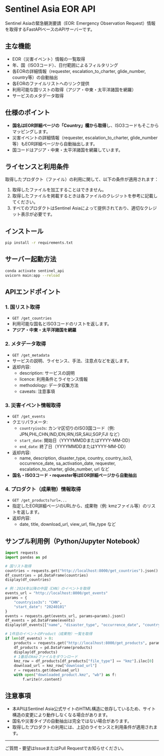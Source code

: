 # Sentinel Asia EOR API

Sentinel Asiaの緊急観測要請（EOR: Emergency Observation Request）情報を取得するFastAPIベースのAPIサーバーです。

## 主な機能

- EOR（災害イベント）情報の一覧取得
- 年、国（ISO3コード）、日付範囲によるフィルタリング
- 各EORの詳細情報（requester, escalation_to_charter, glide_number, country等）の自動抽出
- 各EORのファイルリストへのリンク提供
- 利用可能な国リストの取得（アジア・中東・太平洋諸国を網羅）
- サービスのメタデータ取得

## 仕様のポイント

- **国名はEOR詳細ページの「Country」欄から取得**し、ISO3コードもそこからマッピングします。
- 災害イベントの詳細情報（requester, escalation_to_charter, glide_number等）もEOR詳細ページから自動抽出します。
- 国コードはアジア・中東・太平洋諸国を網羅しています。

## ライセンスと利用条件

取得したプロダクト（ファイル）の利用に関して、以下の条件が適用されます：

1. 取得したファイルを加工することはできません。
2. 取得したファイルを掲載するときは各ファイルのクレジットを参考に記載してください。
3. すべてのプロダクトはSentinel Asiaによって提供されており、適切なクレジット表示が必要です。

## インストール

```bash
pip install -r requirements.txt
```

## サーバー起動方法

```bash
conda activate sentinel_api
uvicorn main:app --reload
```

## APIエンドポイント

### 1. 国リスト取得
- `GET /get_countries`
- 利用可能な国名とISO3コードのリストを返します。
- **アジア・中東・太平洋諸国を網羅**

### 2. メタデータ取得
- `GET /get_metadata`
- サービスの説明、ライセンス、手法、注意点などを返します。
- 返却内容:
  - description: サービスの説明
  - licence: 利用条件とライセンス情報
  - methodology: データ収集方法
  - caveats: 注意事項

### 3. 災害イベント情報取得
- `GET /get_events`
- クエリパラメータ:
  - `countryiso3s`: カンマ区切りのISO3国コード（例: JPN,PHL,CHN,IND,IDN,IRN,ISR,SAU,SGP,FJI など）
  - `start_date`: 開始日（YYYYMMDDまたはYYYY-MM-DD）
  - `end_date`: 終了日（YYYYMMDDまたはYYYY-MM-DD）
- 返却内容:
  - name, description, disaster_type, country, country_iso3, occurrence_date, sa_activation_date, requester, escalation_to_charter, glide_number, url など
- **国名・ISO3コード・requester等はEOR詳細ページから自動抽出**

### 4. プロダクト（成果物）情報取得
- `GET /get_products?url=...`
- 指定したEOR詳細ページのURLから、成果物（例: kmzファイル等）のリストを返します。
- 返却内容:
  - date, title, download_url, view_url, file_type など

## サンプル利用例（Python/Jupyter Notebook）

```python
import requests
import pandas as pd

# 国リスト取得
countries = requests.get("http://localhost:8000/get_countries").json()
df_countries = pd.DataFrame(countries)
display(df_countries)

# 例：2024年以降の中国（CHN）のイベントを取得
events_url = "http://localhost:8000/get_events"
params = {
    "countryiso3s": "CHN",
    "start_date": "20240101"
}
events = requests.get(events_url, params=params).json()
df_events = pd.DataFrame(events)
display(df_events[["name", "disaster_type", "occurrence_date", "country", "requester", "glide_number", "url"]])

# 1件目のイベントのProduct（成果物）一覧を取得
if len(df_events) > 0:
    products = requests.get("http://localhost:8000/get_products", params={"url": df_events.iloc[0]["url"]}).json()
    df_products = pd.DataFrame(products)
    display(df_products)
    # 1番目のkmzファイルをダウンロード
    kmz_row = df_products[df_products["file_type"] == "kmz"].iloc[0]
    download_url = kmz_row["download_url"]
    r = requests.get(download_url)
    with open("downloaded_product.kmz", "wb") as f:
        f.write(r.content)
```

## 注意事項
- 本APIはSentinel Asia公式サイトのHTML構造に依存しているため、サイト構造の変更により動作しなくなる場合があります。
- 国名や災害タイプの自動抽出は完全ではない場合があります。
- 取得したプロダクトの利用には、上記のライセンスと利用条件が適用されます。

---

ご質問・要望はIssueまたはPull Requestでお知らせください。